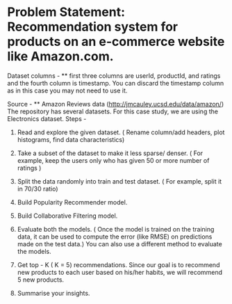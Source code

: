 # Problem Statement: Recommendation system for products on an e-commerce website like Amazon.com.
Dataset columns​ -
**  first three columns are userId, productId, and ratings and the fourth column is timestamp. You can discard the timestamp column as in this case you may not need to use it. 

Source​ -
** Amazon Reviews data (http://jmcauley.ucsd.edu/data/amazon/)  The repository has several datasets. For this case study, we are using the Electronics dataset. 
Steps -
1. Read and explore the given dataset. ( Rename column/add headers, plot histograms, find data characteristics)

2. Take a subset of the dataset to make it less sparse/ denser. ( For example, keep the users only who has given 50 or more number of ratings )

3. Split the data randomly into train and test dataset. ( For example, split it in 70/30 ratio)

4. Build Popularity Recommender model.

5. Build Collaborative Filtering model.

6. Evaluate both the models. ( Once the model is trained on the training data, it can be used to compute the error (like RMSE) on predictions made on the test data.) You can also use a different method to evaluate the models.

7. Get top - K ( K = 5) recommendations. Since our goal is to recommend new products to each user based on his/her habits, we will recommend 5 new products.

8. Summarise your insights.
